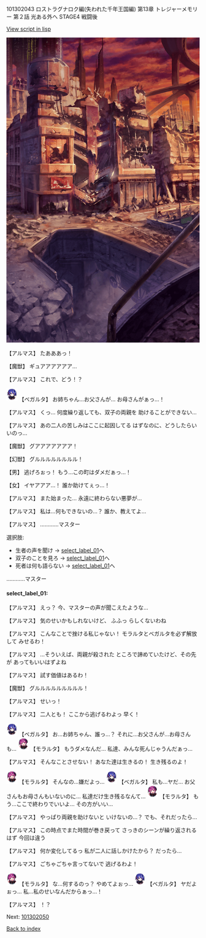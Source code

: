 101302043 ロストラグナロク編(失われた千年王国編) 第13章 トレジャーメモリー 第２話 光ある外へ STAGE4 戦闘後

[View script in lisp](../scripts/101302043.txt)

![ground_surface_break.png](../images/backgrounds/ground_surface_break.png)

【アルマス】
たあああっ！

【魔獣】
ギュアアアアアア…

【アルマス】
これで、どう！？

<img src="../images/units/3104111.png" alt="3104111.png" height="34"/>
【ベガルタ】
お姉ちゃん…お父さんが…
お母さんがぁっ…！

【アルマス】
くっ…
何度繰り返しても、双子の両親を
助けることができない…

【アルマス】
あの二人の苦しみはここに起因してる
はずなのに、どうしたらいいのっ…

【魔獣】
グアアアアアアア！

【幻獣】
グルルルルルルルル！

【男】
逃げろぉっ！
もう…この町はダメだぁっ…！

【女】
イヤアアア…！
誰か助けてぇっ…！

【アルマス】
また始まった…
永遠に終わらない悪夢が…

【アルマス】
私は…何もできないの…？
誰か、教えてよ…

【アルマス】
…………マスター

選択肢:
- 生者の声を聞け → [select_label_01](#select_label_01)へ
- 双子のことを見ろ → [select_label_01](#select_label_01)へ
- 死者は何も語らない → [select_label_01](#select_label_01)へ

…………マスター

#### select_label_01:

【アルマス】
えっ？
今、マスターの声が聞こえたような…

【アルマス】
気のせいかもしれないけど、
ふふっ
らしくないわね

【アルマス】
こんなことで挫ける私じゃない！
モラルタとベガルタを必ず解放して
みせるわ！

【アルマス】
…そういえば、両親が殺された
ところで諦めていたけど、その先が
あってもいいはずよね

【アルマス】
試す価値はあるわ！

【魔獣】
グルルルルルルルルル！

【アルマス】
せいっ！

【アルマス】
二人とも！
ここから逃げるわよっ
早く！

<img src="../images/units/3104111.png" alt="3104111.png" height="34"/>
【ベガルタ】
お…お姉ちゃん、誰っ…？
それに…お父さんが…お母さんも…

<img src="../images/units/3104011.png" alt="3104011.png" height="34"/>
【モラルタ】
もうダメなんだ…
私達、みんな死んじゃうんだぁっ…

【アルマス】
そんなことさせない！
あなた達は生きるの！
生き残るのよ！

<img src="../images/units/3104011.png" alt="3104011.png" height="34"/>
【モラルタ】
そんなの…嫌だよっ…

<img src="../images/units/3104111.png" alt="3104111.png" height="34"/>
【ベガルタ】
私も…ヤだ…
お父さんもお母さんもいないのに…
私達だけ生き残るなんて…

<img src="../images/units/3104011.png" alt="3104011.png" height="34"/>
【モラルタ】
もう…ここで終わりでいいよ…
その方がいい…

【アルマス】
やっぱり両親を助けないと
いけないの…？
でも、それだったら…

【アルマス】
この時点でまた時間が巻き戻って
さっきのシーンが繰り返されるはず
今回は違う

【アルマス】
何か変化してるっ
私が二人に話しかけたから？
だったら…

【アルマス】
ごちゃごちゃ言ってないで
逃げるわよ！

<img src="../images/units/3104011.png" alt="3104011.png" height="34"/>
【モラルタ】
な…何するのっ？
やめてよぉっ…

<img src="../images/units/3104111.png" alt="3104111.png" height="34"/>
【ベガルタ】
ヤだよぉっ…
私…私のせいなんだからぁっ…！

【アルマス】
！？

Next: [101302050](101302050.md)

[Back to index](index.md)
